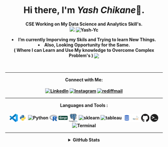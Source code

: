 <h1 align="center"> Hi there, I'm <i>Yash Chikane</i>👋.</h1>
<p align="center">
  <b>
    CSE Working on My Data Science and Analytics Skill's.<br>
    <img src="https://img.shields.io/website?label=YC.com&style=for-the-badge&url=https%3A%2F%2FL.com">
    <img src="https://komarev.com/ghpvc/?username=Yash-Yc&label=Profile%20views&color=0e75b6&style=flat" alt="Yash-Yc" />
  <br>
    <li align="center"><b>I’m currently Imporving my Skils and Trying to learn New Things.</li>
    <li align="center">Also, Looking Opportunity for the Same. <br> ( Where I can Learn and Use My knowledge to Overcome Complex Problem's )
  <img align="center" src="https://media.giphy.com/media/WUlplcMpOCEmTGBtBW/giphy.gif" width="40"/></p>
  <br>
  
---
<p align="center"> <b>Connect with Me:
<br><br>
<a href="https://www.linkedin.com/in/yashchikane"><img align="center" alt="LinkedIn" width="22px" src="https://cdn.jsdelivr.net/npm/simple-icons@v3/icons/linkedin.svg" /></a>
<a href="https://www.instagram.com/yashchikane_"><img align="center" alt="Instagram" width="22px" src="https://cdn.jsdelivr.net/npm/simple-icons@v3/icons/instagram.svg" /></a>
<a href="mailto:chikane.yash@rediffmail.com?"><img align="center" alt="rediffmail" width="22px" src="https://cdn.jsdelivr.net/npm/simple-icons@v3/icons/gmail.svg" /></a>
</p>

---

<p align="center" >
<b>Languages and Tools :
<br>
<br>
<img align="center" alt="Visual Studio Code" width="26px" src="https://raw.githubusercontent.com/github/explore/80688e429a7d4ef2fca1e82350fe8e3517d3494d/topics/visual-studio-code/visual-studio-code.png" />
<img align="center" alt="Python" width="26px" src="https://raw.githubusercontent.com/github/explore/80688e429a7d4ef2fca1e82350fe8e3517d3494d/topics/python/python.png" />
<img align="center" alt="Python" width="41px" src="https://img.shields.io/badge/-342B029.svg?&style=for-the-badge&logo=anaconda&logoColor=white" />
<img align="center" alt="R" width="26px" src="https://raw.githubusercontent.com/github/explore/80688e429a7d4ef2fca1e82350fe8e3517d3494d/topics/r/r.png" />
<img align="center" alt="django" width="30px" src="https://raw.githubusercontent.com/devicons/devicon/master/icons/django/django-original.svg" />
<img align="center" alt="postgresql" width="28px" src="https://raw.githubusercontent.com/devicons/devicon/master/icons/postgresql/postgresql-original-wordmark.svg" />
<img align="center" alt="sklearn" width="29px" src="https://upload.wikimedia.org/wikipedia/commons/0/05/Scikit_learn_logo_small.svg" />
<img align="center" alt="tableau" width="41px" src= "https://img.shields.io/badge/-E97627?style=for-the-badge&logo=Tableau&logoColor=white" />
<img align="center" alt="SQL" width="26px" src="https://raw.githubusercontent.com/github/explore/80688e429a7d4ef2fca1e82350fe8e3517d3494d/topics/sql/sql.png" />
<img align="center" alt="MySQL" width="26px" src="https://raw.githubusercontent.com/github/explore/80688e429a7d4ef2fca1e82350fe8e3517d3494d/topics/mysql/mysql.png" />
<img align="center" alt="GitHub" width="26px" src="https://raw.githubusercontent.com/github/explore/78df643247d429f6cc873026c0622819ad797942/topics/github/github.png" />
<img align="center" alt="Terminal" width="26px" src="https://raw.githubusercontent.com/github/explore/80688e429a7d4ef2fca1e82350fe8e3517d3494d/topics/terminal/terminal.png" />
<img align="center" alt="Terminal" width="41px" src="https://img.shields.io/badge/-217346?style=for-the-badge&logo=microsoft-excel" />
</p>

---
<details align="center">
  <summary> GitHub Stats </summary>

  <img align="center" alt="Yash GitHub Stats" src="https://github-readme-stats.vercel.app/api?username=Yash-Yc&count_private=true" />

</details>

[rediffmail]: Chikane.yash@rediffmail.
[Gmail]: Chikane.yash143@gmail.com
[youtube]: https://youtube.com/
[instagram]: https://www.instagram.com/yashchikane_
[linkedin]: https://www.linkedin.com/in/yashchikane
